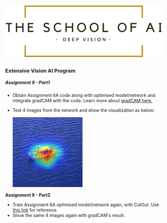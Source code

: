 # ![LOGO](images/LOGO.png)



### 					                    									Extensive Vision AI Program

##### Assignment 9 - Part1

- Obtain Assignment 6A code along with optimised model/network and integrate gradCAM with the code. Learn more about [gradCAM here.](http://www.hackevolve.com/where-cnn-is-looking-grad-cam/)

- Test 4 images from the network and show the visualization as below:

  ![boat](images/boat.jpg)

**Assignment 9 - Part2**

- Train Assignment 6A optimised model/network again, with CutOut. Use [this link](https://github.com/yu4u/cutout-random-erasing) for reference.
- Show the same 4 images again with gradCAM's result.

